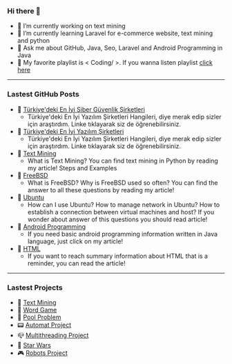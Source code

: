 ### Hi there 👋


- 🔭 I’m currently working on text mining
- 🌱 I’m currently learning Laravel for e-commerce website, text mining and python
- 💬 Ask me about GitHub, Java, Seo, Laravel and Android Programming in Java
- 🎼 My favorite playlist is < Coding/ >. If you wanna listen playlist [click here](https://open.spotify.com/playlist/7IImK40Rng4pclYflKPLs9?si=GbnLLfN5TfyrTAE2M5OQlg) 

<hr>


### Lastest GitHub Posts
- 📌 [Türkiye'deki En İyi Siber Güvenlik Şirketleri](https://github.com/melikeoguz/turkiyenin-en-iyi-siber-guvenlik-sirketleri/blob/main/turkiyenin-en-iyi-siber-guvenlik-sirketleri.md)
  - Türkiye'deki En İyi Yazılım Şirketleri Hangileri, diye merak edip sizler için araştırdım. Linke tıklayarak siz de öğrenebilirsiniz.
- 📌 [Türkiye'deki En İyi Yazılım Şirketleri](https://github.com/melikeoguz/Blog-Post)
  - Türkiye'deki En İyi Yazılım Şirketleri Hangileri, diye merak edip sizler için araştırdım. Linke tıklayarak siz de öğrenebilirsiniz.
- 📌 [Text Mining](https://github.com/melikeoguz/Metin-Madenciligi-Calisma-Kagitlari)
  - What is Text Mining? You can find text mining in Python by reading my article! Steps and Examples 
- 📌 [FreeBSD](https://github.com/melikeoguz/FreeBSD)
  - What is FreeBSD? Why is FreeBSD used so often? You can find the answer to all these questions by reading my article!
- 📌 [Ubuntu](https://github.com/melikeoguz/Ubuntu)
  -  How can I use Ubuntu? How to manage network in Ubuntu? How to establish a connection between virtual machines and host? If you wonder about answer of this questions you should read article!
- 📌 [Android Programming](https://github.com/melikeoguz/Android-Programming)
  - If you need basic android programming information written in Java language, just click on my article!
- 📌 [HTML](https://github.com/melikeoguz/HTML)
  - If you want to reach summary information about HTML that is a reminder, you can read the article!

<hr>

### Lastest Projects

- 📝 [Text Mining](https://github.com/melikeoguz/Metin-Madenciligi-Calisma-Kagitlari)
- 📱 [Word Game](https://github.com/melikeoguz/Word-Game)
- 🚰 [Pool Problem](https://github.com/melikeoguz/Pool-Problem)
- 📟 [Automat Project](https://github.com/melikeoguz/Automat-Project)
- 📪 [Multithreading Project](https://github.com/melikeoguz/Multithreading-Project)
- 👾 [Star Wars](https://github.com/melikeoguz/Star-Wars-Game-Project)
- 🎮 [Robots Project](https://github.com/melikeoguz/Robots-Project)
